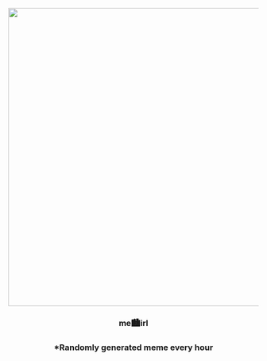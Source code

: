 <p align="center">
        <img src="https://i.redd.it/n5fqejietlw91.jpg" width="600" height="600">
        </p>
        <h3 align="center">me🏙irl</h3>
        <h3 align="center">*Randomly generated meme every hour</h3>
    